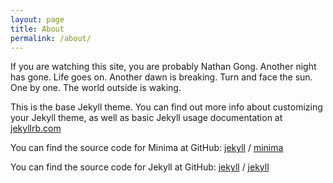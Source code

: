 ```yaml
---
layout: page
title: About
permalink: /about/
---
```


If you are watching this site, you are probably Nathan Gong. Another night has gone. Life goes on. Another dawn is breaking.
Turn and face the sun. One by one. The world outside is waking.

This is the base Jekyll theme. You can find out more info about customizing your Jekyll theme, as well as basic Jekyll usage documentation at [jekyllrb.com](https://jekyllrb.com/)

You can find the source code for Minima at GitHub:
[jekyll][jekyll-organization] /
[minima](https://github.com/jekyll/minima)

You can find the source code for Jekyll at GitHub:
[jekyll][jekyll-organization] /
[jekyll](https://github.com/jekyll/jekyll)


[jekyll-organization]: https://github.com/jekyll
